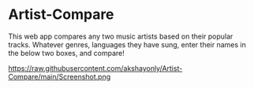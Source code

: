 # Artist-Compare
This web app compares any two music artists based on their popular tracks. Whatever genres, languages they have sung, enter their names in the below two boxes, and compare!

https://raw.githubusercontent.com/akshayonly/Artist-Compare/main/Screenshot.png

